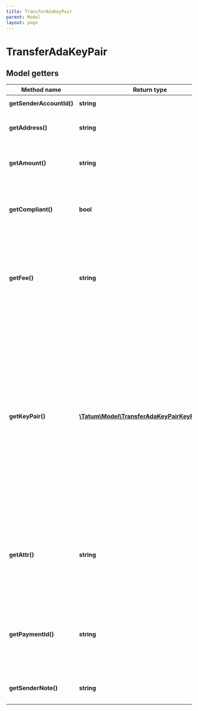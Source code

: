 ```yaml
---
title: TransferAdaKeyPair
parent: Model
layout: page
---
```


# TransferAdaKeyPair

## Model getters

Method name | Return type | Description | Notes
------------ | ------------- | ------------- | -------------
**getSenderAccountId()** | **string** | Sender account ID | ex.: `5e68c66581f2ee32bc354087`
**getAddress()** | **string** | Blockchain address to send assets to. | ex.: `mpTwPdF8up9kidgcAStriUPwRdnE9MRAg7`
**getAmount()** | **string** | Amount to be withdrawn to blockchain. | ex.: `0.001`
**getCompliant()** | **bool** | Compliance check, if withdrawal is not compliant, it will not be processed. | ex.: `false` [optional]
**getFee()** | **string** | Fee to be submitted as a transaction fee to blockchain. If none is set, default value of 0.5 ADA is used. | ex.: `0.5` [optional]
**getKeyPair()** | [**\Tatum\Model\TransferAdaKeyPairKeyPairInner[]**](../TransferAdaKeyPairKeyPairInner) | Array of assigned blockchain addresses with their private keys. Either mnemonic, keyPair or signature Id must be present - depends on the type of account and xpub. Tatum KMS does not support keyPair type of off-chain transaction, only mnemonic based. | ex.: `null`
**getAttr()** | **string** | Used to parametrize withdrawal as a change address for left coins from transaction. XPub or attr must be used. | ex.: `null`
**getPaymentId()** | **string** | Identifier of the payment, shown for created Transaction within Tatum sender account. | ex.: `1234` [optional]
**getSenderNote()** | **string** | Note visible to owner of withdrawing account | ex.: `Sender note` [optional]

